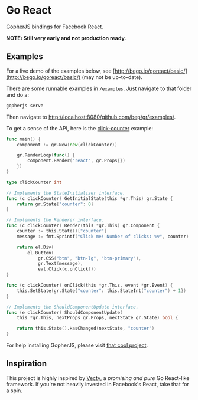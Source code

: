 # Go React
[GopherJS](https://github.com/gopherjs/gopherjs) bindings for Facebook React. 

**NOTE: Still very early and not production ready.**

## Examples

For a live demo of the examples below, see [http://bego.io/goreact/basic/](http://bego.io/goreact/basic/)  (may not be up-to-date).

There are some runnable examples in `/examples`. Just navigate to that folder and do a:

```bash
gopherjs serve
```
Then navigate to [http://localhost:8080/github.com/bep/gr/examples/](http://localhost:8080/github.com/bep/gr/examples/).

To get a sense of the API, here is the [click-counter](https://github.com/bep/gr/blob/master/examples/basic-click-counter/main.go) example:

```go
func main() {
	component := gr.New(new(clickCounter))

	gr.RenderLoop(func() {
		component.Render("react", gr.Props{})
	})
}

type clickCounter int

// Implements the StateInitializer interface.
func (c clickCounter) GetInitialState(this *gr.This) gr.State {
	return gr.State{"counter": 0}
}

// Implements the Renderer interface.
func (c clickCounter) Render(this *gr.This) gr.Component {
	counter := this.State()["counter"]
	message := fmt.Sprintf("Click me! Number of clicks: %v", counter)

	return el.Div(
		el.Button(
			gr.CSS("btn", "btn-lg", "btn-primary"),
			gr.Text(message),
			evt.Click(c.onClick)))
}

func (c clickCounter) onClick(this *gr.This, event *gr.Event) {
	this.SetState(gr.State{"counter": this.StateInt("counter") + 1})
}

// Implements the ShouldComponentUpdate interface.
func (e clickCounter) ShouldComponentUpdate(
	this *gr.This, nextProps gr.Props, nextState gr.State) bool {

	return this.State().HasChanged(nextState, "counter")
}
```

For help installing GopherJS, please visit [that cool project](https://github.com/gopherjs/gopherjs).

## Inspiration

This project is highly inspired by [Vecty](https://github.com/gopherjs/vecty), a *promising and pure* Go React-like framework. If you're not heavily invested in Facebook's React, take that for a spin.

